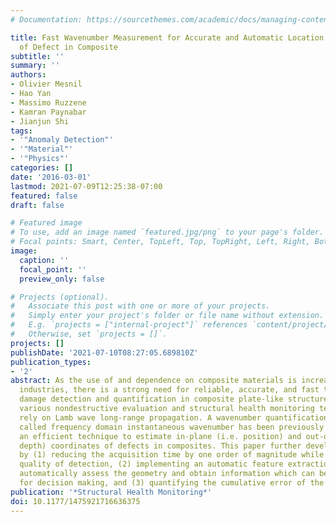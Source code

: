 ```yaml
---
# Documentation: https://sourcethemes.com/academic/docs/managing-content/

title: Fast Wavenumber Measurement for Accurate and Automatic Location and Quantification
  of Defect in Composite
subtitle: ''
summary: ''
authors:
- Olivier Mesnil
- Hao Yan
- Massimo Ruzzene
- Kamran Paynabar
- Jianjun Shi
tags:
- '"Anomaly Detection"'
- '"Material"'
- '"Physics"'
categories: []
date: '2016-03-01'
lastmod: 2021-07-09T12:25:38-07:00
featured: false
draft: false

# Featured image
# To use, add an image named `featured.jpg/png` to your page's folder.
# Focal points: Smart, Center, TopLeft, Top, TopRight, Left, Right, BottomLeft, Bottom, BottomRight.
image:
  caption: ''
  focal_point: ''
  preview_only: false

# Projects (optional).
#   Associate this post with one or more of your projects.
#   Simply enter your project's folder or file name without extension.
#   E.g. `projects = ["internal-project"]` references `content/project/deep-learning/index.md`.
#   Otherwise, set `projects = []`.
projects: []
publishDate: '2021-07-10T08:27:05.689810Z'
publication_types:
- '2'
abstract: As the use of and dependence on composite materials is increasing in all
  industries, there is a strong need for reliable, accurate, and fast techniques for
  damage detection and quantification in composite plate-like structures. Among the
  various nondestructive evaluation and structural health monitoring techniques, many
  rely on Lamb wave long-range propagation. A wavenumber quantification technique
  called frequency domain instantaneous wavenumber has been previously proven to be
  an efficient technique to estimate in-plane (i.e. position) and out-of-plane (i.e.
  depth) coordinates of defects in composites. This paper further develops this technique
  by (1) reducing the acquisition time by one order of magnitude while improving the
  quality of detection, (2) implementing an automatic feature extraction process to
  automatically assess the geometry and obtain information which can be directly used
  for decision making, and (3) quantifying the cumulative error of the whole process.
publication: '*Structural Health Monitoring*'
doi: 10.1177/1475921716636375
---
```

